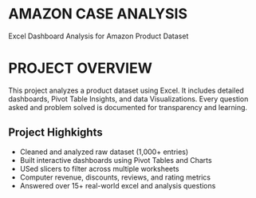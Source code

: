 # AMAZON CASE ANALYSIS

Excel Dashboard Analysis for Amazon Product Dataset

# PROJECT OVERVIEW

This project analyzes a product dataset using Excel. It includes detailed dashboards, Pivot Table Insights, and data Visualizations. Every question asked and problem solved is documented for transparency and learning.

## Project Highkights

- Cleaned and analyzed raw dataset (1,000+ entries)
- Built interactive dashboards using Pivot Tables and Charts
- USed slicers to filter across multiple worksheets
- Computer revenue, discounts, reviews, and rating metrics
- Answered over 15+ real-world excel and analysis questions

  

